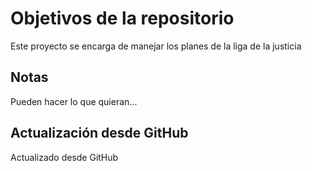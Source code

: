 # Objetivos de la repositorio

Este proyecto se encarga de manejar los planes de la liga de la justicia


## Notas
Pueden hacer lo que quieran...

## Actualización desde GitHub
Actualizado desde GitHub
